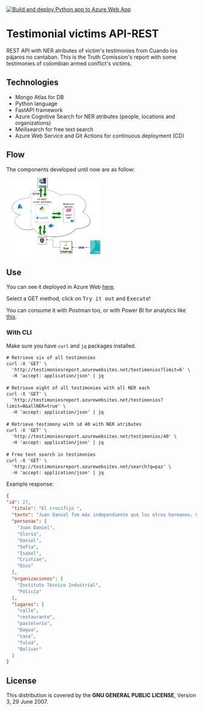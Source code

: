 [![Build and deploy Python app to Azure Web App](https://github.com/dzarkV/testimonial-victims-API-REST/actions/workflows/az-deploy_testimoniesreport.yml/badge.svg)](https://github.com/dzarkV/testimonial-victims-API-REST/actions/workflows/az-deploy_testimoniesreport.yml)

# Testimonial victims API-REST

REST API with NER atributes of victim's testimonies from Cuando los pájaros no cantaban. 
This is the Truth Comission's report with some testimonies of colombian armed conflict's victims.

## Technologies

* Mongo Atlas for DB
* Python language
* FastAPI framework
* Azure Cognitive Search for NER atributes (people, locations and organizations)
* Meilisearch for free text search
* Azure Web Service and Git Actions for continuous deployment (CD)  

## Flow

The components developed until now are as follow:

<img src="https://github.com/dzarkV/testimonial-victims-API-REST/blob/main/pic/victims-testimonies-flow.png" width=50% height=50%>

## Use

You can see it deployed in Azure Web [here](http://testimoniesreport.azurewebsites.net/). 

Select a GET method, click on <kbd>Try it out</kbd> and <kbd>Execute</kbd>! 

You can consume it with Postman too, or with Power BI for analytics like [this](https://youtu.be/FuGZoRkRmyI?t=64).

### With CLI

Make sure you have `curl` and `jq` packages installed.

```shell
# Retrieve six of all testimonies
curl -X 'GET' \
  'http://testimoniesreport.azurewebsites.net/testimonios?limit=6' \
  -H 'accept: application/json' | jq 

# Retrieve eight of all testimonies with all NER each
curl -X 'GET' \
  'http://testimoniesreport.azurewebsites.net/testimonios?limit=8&allNER=true' \
  -H 'accept: application/json' | jq 

# Retrieve testimony with id 40 with NER atributes
curl -X 'GET' \
  'http://testimoniesreport.azurewebsites.net/testimonios/40' \
  -H 'accept: application/json' | jq 

# Free text search in testimonies
curl -X 'GET' \
  'http://testimoniesreport.azurewebsites.net/search?q=paz' \
  -H 'accept: application/json' | jq 
```

Example response:

```json
{
"id": 27,
  "titulo": "El crucifijo ",
  "texto": "Juan Daniel fue más independiente que los otros hermanos. Cuando decidí estudiar, él se quedaba solo. Yo le daba plata, y así él le cogió amor a la plata. No quiso estudiar. Mi hijo fue un muchacho muy despierto. Él aprendió a defenderse solito. Conseguía sus amistades, pero mire que eran siempre mayores. De hecho, Juan Dantel tuvo una niña, y la mamá de ella es mayor que él, no mucho, pero sí es mayor. Glorta, la última pareja que tuvo, también era mayorcísima. Un día Juan Dantel llegó con un señor que le iba a vender una moto. Esa persona trabajaba así. Compraba la moto, se la daba a los muchachos y ellos se la iban pagando a diario. Como Juan Daniel era menor de edad, el señor vino y me preguntó si yo estaba de acuerdo con que él consiguiera esa moto. Yo le dije «pues sí porque él ya no quiere estudiar; lo que quiere es trabajar». Lo apoyamos con eso y fue uno de los primeros muchachos que tuvo moto en esa calle. Juan Dantel hizo un curso de repostería. Después trabajó de taxista y nosotros le ayudamos a que tuviera el pase. Él trabajaba en eso cuando no estaba en algún restaurante trabajando lo de pastelería. Así se pasó su corta vida. Él tenía moto. Juan Daniel le daba tan duro a la moto, que se mantenía de ese negocio. Cuando llegaban los domingos, se me desaparecía, y yo me preguntaba: «:Juan Daniel dónde está? ¿Juan Daniel cómo se me desaparece? ¿Dónde estará este muchacho? ¿Este muchacho por qué se me desaparece?». Una de mis hijas me decía «no, mamá, él se va es para el Dagua a hacer esas carreras que hacen». Él también se iba para el Instituto Técnico Industrial, a lo mismo. Por ahí tengo una foto donde Juan Dantel puso, después de una carrera, una palabra que dice «vive la vida intensamente, minuto a minuto, tenemos mucho tiempo para estar muertos». Ahora que ya le pasó lo que le pasó, conocidos empezaron a mandar todas esas fotos de las carreras. Él vivía de esa manera porque iba a estar mucho tiempo muerto. Mis esperanzas de que Daniel esté vivo son muy remotas. Yo no me voy a estar engañando, pensando en que él está vivo. Él no está vivo. La verdad, no sabemos realmente que fue lo que pasó, pero él estaba de taxista cuando lo desaparecieron. En su momento, yo lo veía con amistades policías, y en mi ingenuidad pensaba que estaba rodeado de buenas amistades, pero ahora me doy cuenta de que no. En esa misma semana, él había llevado a Sofía, la hija, a pasear. La llevó a dar vuelta en el taxi. Juan Dantel llegó y me dijo: «Mamá, me metí en un problema, llevaba a Sofía pa la 14 y miró una casa de muñecas. Quiere que se la compre. Vale 500.000 pesos». «Ah, pues póngase a ahorrar pa que le compré la casa de muñecas a su hija». Él estaba ya reuniendo la plata. Ese mismo día volvió a llegar, fue el último día que lo vi. Me dijo: «Mamá, voy a llevar a Sofía a dormir conmigo». «No, no te la llevés porque mañana yo voy a madrugar. Voy a viajar a Tuluá». Él quería, como presintiendo, dormir con su hija y no pudo. Ese día él me llamó a las sets y cinco de la mañana. Yo me extrañé. No puedo explicar lo que sentí, no lo puedo explicar. Yo sentí algo con esa llamada. ¿Por qué tan temprano? Me contestó que era pa mandarme la copia de la cita que me había sacado para visitar al papá de él, que estaba preso. Ese día Dantel cogió su tax y salió a trabajar, como a eso de las nueve y media, yo lo llamé y le pregunté: «:Dónde está?». «Estoy acá en el Bolívar. Para que me hagás un favor». «Sí, pero me demoro». «Igual estás arriba, cuando bajés me hacés el favor». «Sh», me dijo. No hablé más con él, no hablé más con él. Esos días Juan Daniel había estado haciendo las cositas que uno le pedía. Yo le decía a mi hermana: «Juan Daniel está cogiendo juicio, está comprando costtas pa la casa». Glorta, la señora de él, también estaba contenta, porque Juan Daniel era muy amiguero, y por andar siempre con amigos era muy suelto: podía tener 10.000 pesos y si el amigo se los pedía, se los daba. Ese día Gloria, la mujer con la que tuvo una hija, me empezó a llamar como a las tres de la tarde. Ella empezó a sospechar desde el mediodía o antes. Glorta entraba a trabajar al mediodía, es dormilona... por eso ellos habían hablado de que él la llamaba a las ocho de la mañana, para despertarla. Él siempre salía madrugado de la casa por lo que era taxista. Si a las ocho Gloria no se había despertado, lo hacía a las diez; así cocinaba, se arreglaba y se iba. Juan Daniel la llamaba a las ocho, a las diez, a las doce, y así. Pero ese día llegaron las diez y no la llamó. Llegaron las doce y no la llamó. Glorra me dijo «pero Juan Dantel, tan raro, no me llamó a las diez, no me llamó a las doce». Aun así, Glorta cocmó. Ella se iba a sentar a comer cuando un crucifijo se viene allá de la mesa. Uno siempre tiene su televisor y el televisor tiene adorno. El crucifijo estaba en la mesa donde estaba el televisor. Ese crucifijo se vino de allá y se partió la cabecita. Cuando el crucifijo se vino, ella dijo «¡Dantel!>. Glorta dice que de una vez se le vino a la mente Juan Daniel, sobre todo porque ella estaba prevenida. Él no la había llamado. Ella empezó a marcarle, empezó a llamar a otras personas. No me acuerdo si me llamó a esa hora, la verdad. Y nada, ella aun así se va a trabajar con esa preocupación. Dieron las tres de la tarde y nada que Dantel la llamaba. Ella me llamó: «¡Isabel!, ¿sabés algo de tu hijo? ¡Mirá!, son las tres y tu hijo no me ha llamado». «No, yo no lo he visto. Hoy no lo he visto. Hablé con él en la mañana». «Voy air a la casa, y si la comida está, fue que algo le pasó. Si yo llego a la casa y la comida está ahí, algo le pasó», me dijo. Sobre todo st estaba el jugo, porque él tomaba muchísimo líquido. Daniel siempre iba a almorzar de dos a tres de la tarde. Glorta llegó a la casa. Vio la comida ahí. Fue a abrir la nevera y estaba el jugo. Oscureció y el dueño del taxi me llamó y me dijo que le habían entregado su carro a eso del mediodía, que la Policía lo había llamado para que fuera a recoger su carro. Yo inmediatamente empecé a llorar y le dije a Cristian, mi otro hijo: «Algo le pasó a Daniel, él no iba a dejar el carro tirado». ¿Quién va a dejar su vehículo con la llave pegada? El día que Daniel salió de la casa, sonó una canción de reguetón. No sé cómo es el título, pero la letra comienza como «dicen que soy un delincuente, pero no me importa que comenten porque a nadie le debo nada. Que hablen, que comenten porque a nadie le debo nada». Y dice como «le doy gracias a Dios por dejarme llegar donde estoy, por dejarme llegar a donde estoy». Que los amigos lo traicionaron, que son unos judas, que lo juzgan a él pero no juzgan a los grandes. Que allá arriba hay un Dios que todo lo ve. Me cuenta Gloria que él escuchó esa canción cinco veces antes de salir de la casa, y yo la tuve que escuchar seis veces seguidas para dejar de llorar cada vez que sonaba. ",
  "personas": [
    "Juan Daniel",
    "Gloria",
    "Daniel",
    "Sofía",  
    "Isabel",
    "Cristian",
    "Dios"
  ],
  "organizaciones": [
    "Instituto Técnico Industrial",
    "Policía"
  ],
  "lugares": [
    "calle",
    "restaurante",
    "pastelería",
    "Dagua",
    "casa",
    "Tuluá",
    "Bolívar"
  ]
}
```

## License

This distribution is covered by the **GNU GENERAL PUBLIC LICENSE**, Version 3, 29 June 2007.
